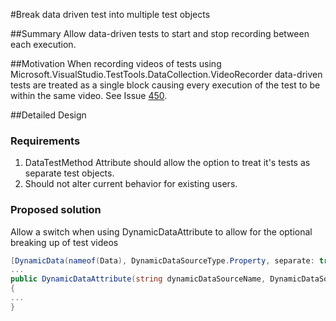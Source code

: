 #Break data driven test into multiple test objects

##Summary
Allow data-driven tests to start and stop recording between each execution.

##Motivation 
When recording videos of tests using Microsoft.VisualStudio.TestTools.DataCollection.VideoRecorder data-driven tests are treated as a single block causing every execution of the test to be within the same video. See Issue [450](https://github.com/Microsoft/testfx/issues/450).

##Detailed Design

### Requirements
1. DataTestMethod Attribute should allow the option to treat it's tests as separate test objects.
2. Should not alter current behavior for existing users.

### Proposed solution
Allow a switch when using DynamicDataAttribute to allow for the optional breaking up of test videos

```csharp
[DynamicData(nameof(Data), DynamicDataSourceType.Property, separate: true )]
...
public DynamicDataAttribute(string dynamicDataSourceName, DynamicDataSourceType dynamicDataSourceType = DynamicDataSourceType.Property, bool separate = false )
{
...
}
```
